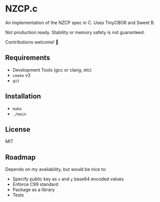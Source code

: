# NZCP.c
An implementation of the NZCP spec in C. Uses TinyCBOR and Sweet B.

Not production ready. Stability or memory safety is not guaranteed.

Contributions welcome! 🥳

## Requirements
- Development Tools (gcc or clang, etc)
- `cmake` v3
- `git`

## Installation
- `make`
- `./main`

## License
MIT

## Roadmap
Depends on my availability, but would be nice to:
- Specify public key as `x` and `y` base64 encoded values
- Enforce C99 standard
- Package as a library
- Tests